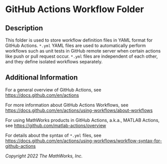 # GitHub Actions Workflow Folder

## Description

This folder is used to store workflow definition files
in YAML format for GitHub Actions.
`*.yml` YAML files are used
to automatically perform workflows such as unit tests
in GitHub remote server
when certain actions like push or pull request occur.
`*.yml` files are independent of each other,
and they define isolated workflows separately.

## Additional Information

For a general overview of GitHub Actions, see
https://docs.github.com/en/actions

For more information about GitHub Actions Workflows, see
https://docs.github.com/en/actions/using-workflows/about-workflows

For using MathWorks products in GitHub Actions,
a.k.a., MATLAB Actions, see
https://github.com/matlab-actions/overview

For details about the syntax of `*.yml` files, see
https://docs.github.com/en/actions/using-workflows/workflow-syntax-for-github-actions

_Copyright 2022 The MathWorks, Inc._
